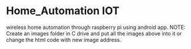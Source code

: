# Home_Automation IOT
wireless home automation through raspberry pi using android app.
NOTE: Create an images folder in C drive and put all the images above into it or change the html code with new image address.
